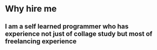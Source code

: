 # Why hire me

## I am a self learned programmer who has experience not just of collage study but most of freelancing experience
